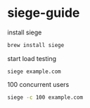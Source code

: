 # siege-guide

install siege
```bash
brew install siege
```

start load testing
```
siege example.com
```

100 concurrent users
```bash
siege -c 100 example.com
```
